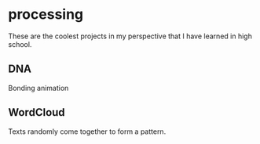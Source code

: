 # processing
These are the coolest projects in my perspective that I have learned in high school.
## DNA
Bonding animation
## WordCloud
Texts randomly come together to form a pattern.
